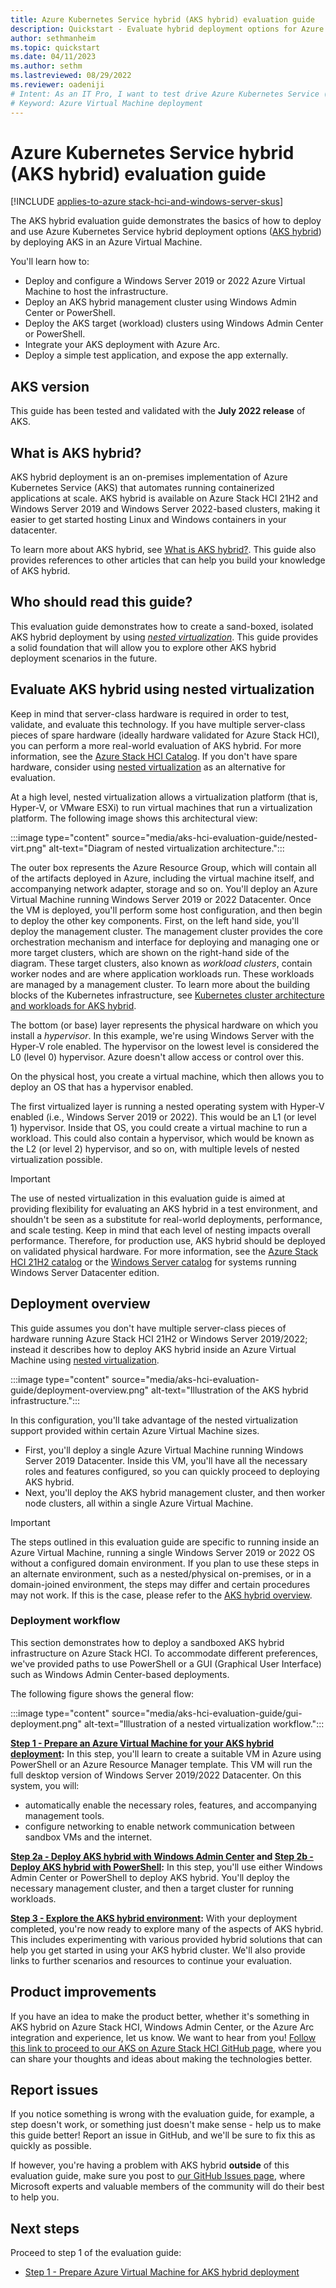 ```yaml
---
title: Azure Kubernetes Service hybrid (AKS hybrid) evaluation guide 
description: Quickstart - Evaluate hybrid deployment options for Azure Kubernetes Service (AKS) by deploying AKS hybrid in an Azure Virtual Machine.
author: sethmanheim
ms.topic: quickstart
ms.date: 04/11/2023
ms.author: sethm 
ms.lastreviewed: 08/29/2022
ms.reviewer: oadeniji
# Intent: As an IT Pro, I want to test drive Azure Kubernetes Service (AKS) hybrid deployment options without investing in extra hardware.
# Keyword: Azure Virtual Machine deployment
---
```


# Azure Kubernetes Service hybrid (AKS hybrid) evaluation guide

[!INCLUDE [applies-to-azure stack-hci-and-windows-server-skus](includes/aks-hci-applies-to-skus/aks-hybrid-applies-to-azure-stack-hci-windows-server-sku.md)]

The AKS hybrid evaluation guide demonstrates the basics of how to deploy and use Azure Kubernetes Service hybrid deployment options ([AKS hybrid](./overview.md)) by deploying AKS in an Azure Virtual Machine.

You'll learn how to:

* Deploy and configure a Windows Server 2019 or 2022 Azure Virtual Machine to host the infrastructure.
* Deploy an AKS hybrid management cluster using Windows Admin Center or PowerShell.
* Deploy the AKS target (workload) clusters using Windows Admin Center or PowerShell.
* Integrate your AKS deployment with Azure Arc.
* Deploy a simple test application, and expose the app externally.

## AKS version

This guide has been tested and validated with the **July 2022 release** of AKS.

## What is AKS hybrid?

AKS hybrid deployment is an on-premises implementation of Azure Kubernetes Service (AKS) that automates running containerized applications at scale. AKS hybrid is available on Azure Stack HCI 21H2 and Windows Server 2019 and Windows Server 2022-based clusters, making it easier to get started hosting Linux and Windows containers in your datacenter.

To learn more about AKS hybrid, see [What is AKS hybrid?](overview.md). This guide also provides references to other articles that can help you build your knowledge of AKS hybrid.

## Who should read this guide?

This evaluation guide demonstrates how to create a sand-boxed, isolated AKS hybrid deployment by using [*nested virtualization*](/azure-stack/hci/concepts/nested-virtualization). This guide provides a solid foundation that will allow you to explore other AKS hybrid deployment scenarios in the future.

## Evaluate AKS hybrid using nested virtualization

Keep in mind that server-class hardware is required in order to test, validate, and evaluate this technology. If you have multiple server-class pieces of spare hardware (ideally hardware validated for Azure Stack HCI), you can perform a more real-world evaluation of AKS hybrid. For more information, see the [Azure Stack HCI Catalog](https://aka.ms/azurestackhcicatalog). If you don't have spare hardware, consider using [nested virtualization](/azure-stack/hci/concepts/nested-virtualization) as an alternative for evaluation.

At a high level, nested virtualization allows a virtualization platform (that is, Hyper-V, or VMware ESXi) to run virtual machines that run a virtualization platform. The following image shows this architectural view:

:::image type="content" source="media/aks-hci-evaluation-guide/nested-virt.png" alt-text="Diagram of nested virtualization architecture.":::

The outer box represents the Azure Resource Group, which will contain all of the artifacts deployed in Azure, including the virtual machine itself, and accompanying network adapter, storage and so on. You'll deploy an Azure Virtual Machine running Windows Server 2019 or 2022 Datacenter. Once the VM is deployed, you'll perform some host configuration, and then begin to deploy the other key components. First, on the left hand side, you'll deploy the management cluster. The management cluster provides the core orchestration mechanism and interface for deploying and managing one or more target clusters, which are shown on the right-hand side of the diagram. These target clusters, also known as *workload clusters*, contain worker nodes and are where application workloads run. These workloads are managed by a management cluster. To learn more about the building blocks of the Kubernetes infrastructure, see [Kubernetes cluster architecture and workloads for AKS hybrid](kubernetes-concepts.md).

The bottom (or base) layer represents the physical hardware on which you install a *hypervisor*. In this example, we're using Windows Server with the Hyper-V role enabled. The hypervisor on the lowest level is considered the L0 (level 0) hypervisor. Azure doesn't allow access or control over this.

On the physical host, you create a virtual machine, which then allows you to deploy an OS that has a hypervisor enabled.  

The first virtualized layer is running a nested operating system with Hyper-V enabled (i.e., Windows Server 2019 or 2022). This would be an L1 (or level 1) hypervisor. Inside that OS, you could create a virtual machine to run a workload. This could also contain a hypervisor, which would be known as the L2 (or level 2) hypervisor, and so on, with multiple levels of nested virtualization possible.

> [!IMPORTANT]
> The use of nested virtualization in this evaluation guide is aimed at providing flexibility for evaluating an AKS hybrid in a test environment, and shouldn't be seen as a substitute for real-world deployments, performance, and scale testing. Keep in mind that each level of nesting impacts overall performance. Therefore, for production use, AKS hybrid should be deployed on validated physical hardware. For more information, see the [Azure Stack HCI 21H2 catalog](https://aka.ms/azurestackhcicatalog) or the [Windows Server catalog](https://www.windowsservercatalog.com/results.aspx?bCatID=1283&cpID=0&avc=126&ava=0&avq=0&OR=1&PGS=25) for systems running Windows Server Datacenter edition.

## Deployment overview

This guide assumes you don't have multiple server-class pieces of hardware running Azure Stack HCI 21H2 or Windows Server 2019/2022; instead it describes how to deploy AKS hybrid inside an Azure Virtual Machine using [nested virtualization](/azure-stack/hci/concepts/nested-virtualization).

:::image type="content" source="media/aks-hci-evaluation-guide/deployment-overview.png" alt-text="Illustration of the AKS hybrid infrastructure.":::

In this configuration, you'll take advantage of the nested virtualization support provided within certain Azure Virtual Machine sizes.

* First, you'll deploy a single Azure Virtual Machine running Windows Server 2019 Datacenter. Inside this VM, you'll have all the necessary roles and features configured, so you can quickly proceed to deploying AKS hybrid.
* Next, you'll deploy the AKS hybrid management cluster, and then worker node clusters, all within a single Azure Virtual Machine.

> [!IMPORTANT]
> The steps outlined in this evaluation guide are specific to running inside an Azure Virtual Machine, running a single Windows Server 2019 or 2022 OS without a configured domain environment. If you plan to use these steps in an alternate environment, such as a nested/physical on-premises, or in a domain-joined environment, the steps may differ and certain procedures may not work. If this is the case, please refer to the [AKS hybrid overview](overview.md).

### Deployment workflow

This section demonstrates how to deploy a sandboxed AKS hybrid infrastructure on Azure Stack HCI. To accommodate different preferences, we've provided paths to use PowerShell or a GUI (Graphical User Interface) such as Windows Admin Center-based deployments.

The following figure shows the general flow:

:::image type="content" source="media/aks-hci-evaluation-guide/gui-deployment.png" alt-text="Illustration of a nested virtualization workflow.":::

**[Step 1 - Prepare an Azure Virtual Machine for your AKS hybrid deployment](aks-hci-evaluation-guide-1.md):** In this step, you'll learn to create a suitable VM in Azure using PowerShell or an Azure Resource Manager template. This VM will run the full desktop version of Windows Server 2019/2022 Datacenter. On this system, you will:

* automatically enable the necessary roles, features, and accompanying management tools.
* configure networking to enable network communication between sandbox VMs and the internet.

**[Step 2a - Deploy AKS hybrid with Windows Admin Center](aks-hci-evaluation-guide-2a.md) and [Step 2b - Deploy AKS hybrid with PowerShell](aks-hci-evaluation-guide-2b.md):** In this step, you'll use either Windows Admin Center or PowerShell to deploy AKS hybrid. You'll deploy the necessary management cluster, and then a target cluster for running workloads.

**[Step 3 - Explore the AKS hybrid environment](aks-hci-evaluation-guide-3.md):** With your deployment completed, you're now ready to explore many of the aspects of AKS hybrid. This includes experimenting with various provided hybrid solutions that can help you get started in using your AKS hybrid cluster. We'll also provide links to further scenarios and resources to continue your evaluation.

## Product improvements

If you have an idea to make the product better, whether it's something in AKS hybrid on Azure Stack HCI, Windows Admin Center, or the Azure Arc integration and experience, let us know. We want to hear from you! [Follow this link to proceed to our AKS on Azure Stack HCI GitHub page](https://github.com/Azure/aks-hci/issues "AKS on Azure Stack HCI GitHub"), where you can share your thoughts and ideas about making the technologies better.  

## Report issues

If you notice something is wrong with the evaluation guide, for example, a step doesn't work, or something just doesn't make sense - help us to make this guide better!  Report an issue in GitHub, and we'll be sure to fix this as quickly as possible.

If however, you're having a problem with AKS hybrid **outside** of this evaluation guide, make sure you post to [our GitHub Issues page](https://github.com/Azure/aks-hci/issues "GitHub Issues"), where Microsoft experts and valuable members of the community will do their best to help you.

## Next steps

Proceed to step 1 of the evaluation guide:

* [Step 1 - Prepare Azure Virtual Machine for AKS hybrid deployment](aks-hci-evaluation-guide-1.md)
